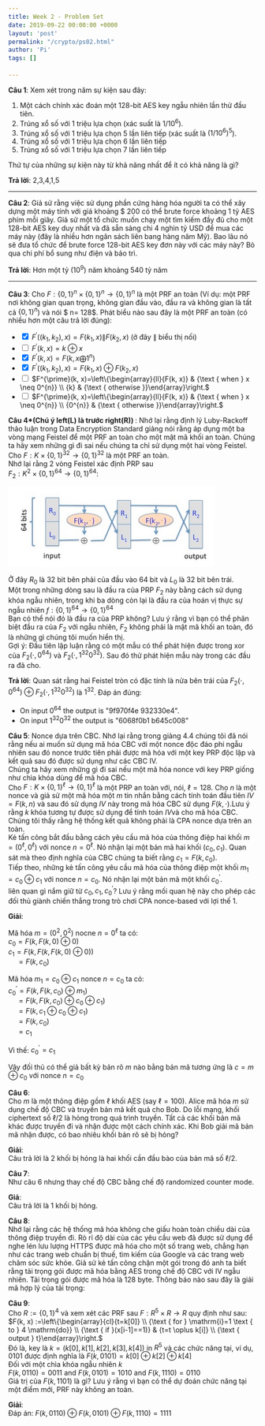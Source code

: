 ```yaml
---
title: Week 2 - Problem Set
date: 2019-09-22 00:00:00 +0000
layout: 'post'
permalink: "/crypto/ps02.html"
author: 'Pi'
tags: []

---
```


<b>Câu 1</b>: Xem xét trong năm sự kiện sau đây:<br/>
1. Một cách chính xác đoán một 128-bit AES key ngẫu nhiên lần thử đầu tiên.
2. Trúng xổ số với 1 triệu lựa chọn (xác suất là $1/10 ^ 6$).
3. Trúng xổ số với 1 triệu lựa chọn 5 lần liên tiếp (xác suất là $(1/10 ^ 6) ^ 5$).
4. Trúng xổ số với 1 triệu lựa chọn 6 lần liên tiếp
5. Trúng xổ số với 1 triệu lựa chọn 7 lần liên tiếp

Thứ tự của những sự kiện này từ khả năng nhất để ít có khả năng là gì?

<b>Trả lời</b>: 2,3,4,1,5
<hr>
<b>Câu 2</b>: Giả sử rằng việc sử dụng phần cứng hàng hóa người ta có thể xây dựng một máy tính với giá khoảng $ 200 có thể brute force khoảng 1 tỷ AES phím mỗi giây. Giả sử một tổ chức muốn chạy một tìm kiếm đầy đủ cho một 128-bit AES key duy nhất và đã sẵn sàng chi 4 nghìn tỷ USD để mua các máy này (đây là nhiều hơn ngân sách liên bang hàng năm Mỹ). Bao lâu nó sẽ đưa tổ chức để brute force 128-bit AES key đơn này với các máy này? Bỏ qua chi phí bổ sung như điện và bảo trì.

<b>Trả lời</b>: Hơn một tỷ $(10 ^ {9})$ năm khoảng 540 tỷ năm
<hr>

<b>Câu 3</b>: Cho $F :\{0,1\}^{n} \times\{0,1\}^{n} \rightarrow\{0,1\}^{n}$ là một PRF an toàn (Ví dụ: một PRF nơi không gian quan trọng, không gian đầu vào, đầu ra và không gian là tất cả $\{0,1 \}^n$) và nói $ n= 128$. Phát biểu nào sau đây là một PRF an toàn (có nhiều hơn một câu trả lời đúng):

- <input type="checkbox" onclick="return false;" checked> $F^{\prime}\left(\left(k_{1}, k_{2}\right), x\right)=F\left(k_{1}, x\right) \| F\left(k_{2}, x\right)$ (ở đây $\|$ biểu thị nối)
- <input type="checkbox" onclick="return false;"> $F^{\prime}(k, x)=k \oplus x$
- <input type="checkbox" onclick="return false;" checked> $F^{\prime}(k, x)=F\left(k, x \bigoplus 1^{n}\right)$
- <input type="checkbox" onclick="return false;" checked> $F^{\prime}\left(\left(k_{1}, k_{2}\right), x\right)=F\left(k_{1}, x\right) \oplus F\left(k_{2}, x\right)$
- <input type="checkbox" onclick="return false;"> $F^{\prime}(k, x)=\left\{\begin{array}{ll}{F(k, x)} & {\text { when } x \neq 0^{n}} \\ {k} & {\text { otherwise }}\end{array}\right.$
- <input type="checkbox" onclick="return false;"> $F^{\prime}(k, x)=\left\{\begin{array}{ll}{F(k, x)} & {\text { when } x \neq 0^{n}} \\ {0^{n}} & {\text { otherwise }}\end{array}\right.$

<b>Câu 4*(Chú ý left(L) là trước right(R)) </b>: Nhớ lại rằng định lý Luby-Rackoff thảo luận trong Data Encryption Standard giảng nói rằng áp dụng một ba vòng mạng Feistel để một PRF an toàn cho một mật mã khối an toàn. Chúng ta hãy xem những gì đi sai nếu chúng ta chỉ sử dụng một hai vòng Feistel.<br/>
Cho $F : K \times\{0,1\}^{32} \rightarrow\{0,1\}^{32}$ là một PRF an toàn.<br/>
Nhớ lại rằng 2 vòng Feistel xác định PRP sau<br/>
$F_{2} : K^{2} \times\{0,1\}^{64} \rightarrow\{0,1\}^{64} :$

<img src="https://raw.githubusercontent.com/x3pi/storage/master/images/crypto/022.PNG">

Ở đây $R_0$ là 32 bit bên phải của đầu vào 64 bit và $L_0$ là 32 bit bên trái.<br/>
Một trong những dòng sau là đầu ra của PRP $F_2$ này bằng cách sử dụng khóa ngẫu nhiên, trong khi ba dòng còn lại là đầu ra của hoán vị thực sự ngẫu nhiên $f :\{0,1\}^{64} \rightarrow\{0,1\}^{64}$<br/>
Bạn có thể nói đó là đầu ra của PRP không? Lưu ý rằng vì bạn có thể phân biệt đầu ra của $F_2$ với ngẫu nhiên, $F_2$ không phải là mật mã khối an toàn, đó là những gì chúng tôi muốn hiển thị.<br/>
Gợi ý: Đầu tiên lập luận rằng có một mẫu có thể phát hiện được trong xor của $F_{2}\left(\cdot, 0^{64}\right)$ và $F_{2}\left(\cdot, 1^{32} 0^{32}\right)$. Sau đó thử phát hiện mẫu này trong các đầu ra đã cho.

<b>Trả lời</b>: Quan sát rằng hai Feistel tròn có đặc tính là nửa bên trái của $F_{2}\left(\cdot, 0^{64}\right) \oplus F_{2}\left(\cdot, 1^{32} 0^{32}\right)$ là $1^{32}$.
Đáp án đúng:
- On input $0^{64}$ the output is "9f970f4e 932330e4".
- On input $1^{32} 0^{32}$ the output is "6068f0b1 b645c008"

<b>Câu 5</b>: Nonce dựa trên CBC. Nhớ lại rằng trong giảng 4.4 chúng tôi đã nói rằng nếu ai muốn sử dụng mã hóa CBC với một nonce độc ​​đáo phi ngẫu nhiên sau đó nonce trước tiên phải được mã hóa với một key PRP độc lập và kết quả sau đó được sử dụng như các CBC IV.<br/>
Chúng ta hãy xem những gì đi sai nếu một mã hóa nonce với key PRP giống như chìa khóa dùng để mã hóa CBC.<br/>
Cho $F : K \times\{0,1\}^{\ell} \rightarrow\{0,1\}^{\ell}$ là một PRP an toàn với, nói, $\ell=128$. Cho $n$ là một nonce và giả sử một mã hóa một $m$ tin nhắn bằng cách tính toán đầu tiên $I V=F(k, n)$ và sau đó sử dụng $IV$ này trong mã hóa CBC sử dụng $F(k, \cdot)$.Lưu ý rằng $k$ khóa tương tự được sử dụng để tính toán $IV$và cho mã hóa CBC. Chúng tôi thấy rằng hệ thống kết quả không phải là CPA nonce dựa trên an toàn.<br/>
Kẻ tấn công bắt đầu bằng cách yêu cầu mã hóa của thông điệp hai khối $m=\left(0^{\ell}, 0^{\ell}\right)$ với nonce $n=0^{\ell}$. Nó nhận lại một bản mã hai khối $\left(c_{0}, c_{1}\right)$. Quan sát mà theo định nghĩa của CBC chúng ta biết rằng $c_{1}=F\left(k, c_{0}\right)$.<br/>
Tiếp theo, những kẻ tấn công yêu cầu mã hóa của thông điệp một khối $m_{1}=c_{0} \oplus c_{1}$ với nonce $n=c_{0}$. Nó nhận lại một bản mã một khối $c_{0}^{\prime}$.<br/>
liên quan gì nắm giữ từ $c_{0}, c_{1}, c_{0}^{\prime}$? Lưu ý rằng mối quan hệ này cho phép các đối thủ giành chiến thắng trong trò chơi CPA nonce-based với lợi thế 1.

<b>Giải</b>:

Mã hóa $m=\left(0^{2}, 0^{2}\right)$ nocne $n=0^{\ell}$ ta có:<br/>
$c_0=F(k, F(k, 0) \oplus 0)$<br/>
$c_1=F(k, F(k, F(k, 0) \oplus 0))$<br/>
$\quad = F(k, c_0)$

Mã hóa  $m_{1}=c_{0} \oplus c_{1}$ nonce $n=c_{0}$ ta có:<br/>
$c_{0}^{\prime} = F(k, F(k, c_0) \oplus m_1)$<br/>
$\quad = F\left(k, F(k, c_0) \oplus c_0 \oplus c_1 \right)$<br/>
$\quad = F\left(k, c_1 \oplus c_0 \oplus c_1 \right)$<br/>
$\quad = F(k, c_0)$<br/>
$\quad = c_1$

Vì thế: $c_{0}^{\prime}= c_1$

Vậy đối thủ có thể giả bất kỳ bản rõ $m$ nào bằng bản mã tương ứng là $c = m \oplus c_0$ với nonce $n = c_0$

<b>Câu 6</b>:<br/>
Cho $m$ là một thông điệp gồm $\ell$ khối AES $\text { (say } \ell=100)$. Alice mã hóa $m$ sử dụng chế độ CBC và truyền bản mã kết quả cho Bob. Do lỗi mạng, khối ciphertext số $\ell / 2$  là hỏng trong quá trình truyền. Tất cả các khối bản mã khác được truyền đi và nhận được một cách chính xác. Khi Bob giải mã bản mã nhận được, có bao nhiêu khối bản rõ sẽ bị hỏng?

<b>Giải</b>:<br/>
Câu trả lời là 2 khối bị hỏng là hai khối cần đầu bào của bản mã số $\ell / 2$.

<b>Câu 7</b>:<br/>
Như câu 6 nhưng thay chế độ CBC bằng chế độ randomized counter mode.

<b>Giả</b>:<br/>
Câu trả lời là 1 khối bị hỏng.

<b>Câu 8</b>:<br/>
Nhớ lại rằng các hệ thống mã hóa không che giấu hoàn toàn chiều dài của thông điệp truyền đi. Rò rỉ độ dài của các yêu cầu web đã được sử dụng để nghe lén lưu lượng HTTPS được mã hóa cho một số trang web, chẳng hạn như các trang web chuẩn bị thuế, tìm kiếm của Google và các trang web chăm sóc sức khỏe. Giả sử kẻ tấn công chặn một gói trong đó anh ta biết rằng tải trọng gói được mã hóa bằng AES trong chế độ CBC với IV ngẫu nhiên. Tải trọng gói được mã hóa là 128 byte. Thông báo nào sau đây là giải mã hợp lý của tải trọng:


<b>Câu 9</b>:<br/>
Cho $R :=\{0,1\}^{4}$ và xem xét các PRF sau $F : R^{5} \times R \rightarrow R$ quy định như sau:<br/>
$F(k, x) :=\left\{\begin{array}{cl}{t=k[0]} \\ {\text { for } \mathrm{i}=1 \text { to } 4 \mathrm{do}} \\ {\text { if }(x[i-1]==1)} & {t=t \oplus k[i]} \\ {\text { output } t}\end{array}\right.$<br/>
Đó là, key là $k=(k[0], k[1], k[2], k[3], k[4])$ in $R^{5}$ và các chức năng tại, ví dụ, $0101$ được định nghĩa là $F(k, 0101)=k[0] \oplus k[2] \oplus k[4]$<br/>
Đối với một chìa khóa ngẫu nhiên $k$<br/>
$F(k, 0110)=0011$ and $F(k, 0101)=1010$ and $F(k, 1110)=0110$<br/>
Giá trị của $F(k, 1101)$ là gì? Lưu ý rằng vì bạn có thể dự đoán chức năng tại một điểm mới, PRF này không an toàn.

<b>Giải</b>:<br/>
Đáp án: $F(k,0110) \oplus F(k, 0101)  \oplus F(k, 1110) = 1111$